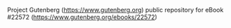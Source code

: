 Project Gutenberg (https://www.gutenberg.org) public repository for eBook #22572 (https://www.gutenberg.org/ebooks/22572)
